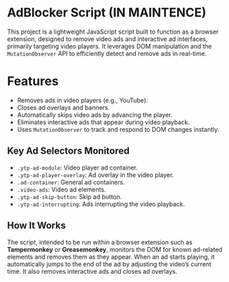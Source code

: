 #  AdBlocker Script (IN MAINTENCE)

This project is a lightweight JavaScript script built to function as a browser extension, designed to remove video ads and interactive ad interfaces, primarily targeting video players. It leverages DOM manipulation and the `MutationObserver` API to efficiently detect and remove ads in real-time.

# Features

-   Removes ads in video players (e.g., YouTube).
-   Closes ad overlays and banners.
-   Automatically skips video ads by advancing the player.
-   Eliminates interactive ads that appear during video playback.
-   Uses `MutationObserver` to track and respond to DOM changes instantly.

## Key Ad Selectors Monitored

-   `.ytp-ad-module`: Video player ad container.
-   `.ytp-ad-player-overlay`: Ad overlay in the video player.
-   `.ad-container`: General ad containers.
-   `.video-ads`: Video ad elements.
-   `.ytp-ad-skip-button`: Skip ad button.
-   `.ytp-ad-interrupting`: Ads interrupting the video playback.

## How It Works

The script, intended to be run within a browser extension such as **Tampermonkey** or **Greasemonkey**, monitors the DOM for known ad-related elements and removes them as they appear. When an ad starts playing, it automatically jumps to the end of the ad by adjusting the video’s current time. It also removes interactive ads and closes ad overlays.
